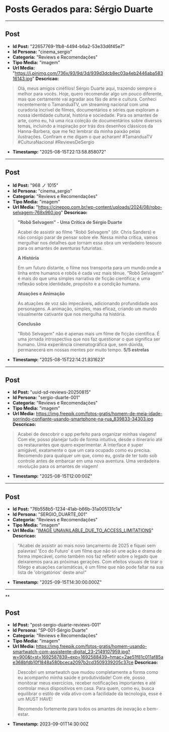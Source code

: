 # Posts Gerados para: Sérgio Duarte

---

## Post
- **Id Post:** "22657769-1fb8-4494-b6a2-53e33d6f45e7"
- **Id Persona:** "cinema_sergio"
- **Categoria:** "Reviews e Recomendações"
- **Tipo Media:** "imagem"
- **Url Media:** "https://i.pinimg.com/736x/93/9d/3d/939d3dcb8ec03a4eb2446aba58316143.jpg"
**Descricao:**
> Olá, meus amigos cinéfilos! Sérgio Duarte aqui, trazendo sempre o melhor para vocês. Hoje, quero recomendar algo um pouco diferente, mas que certamente vai agradar aos fãs de arte e cultura. Conheci recentemente o TamanduáTV, um streaming nacional com uma curadoria incrível de filmes, documentários e séries que exploram a nossa identidade cultural, história e sociedade. Para os amantes de arte, como eu, há uma rica coleção de documentários sobre diversos temas, incluindo a inspiração por trás dos desenhos clássicos da Hanna-Barbera, que me fez lembrar da minha paixão pelas ilustrações. Confiram e me digam o que acharam! #TamanduaTV #CulturaNacional #ReviewsDeSergio
- **Timestamp:** "2025-08-15T22:13:58.858072"

---

## Post
- **Id Post:** "968 ノ 1015"
- **Id Persona:** "cinema_sergio"
- **Categoria:** "Reviews e Recomendações"
- **Tipo Media:** "imagem"
- **Url Media:** "https://cinepop.com.br/wp-content/uploads/2024/08/robo-selvagem-768x960.jpg"
**Descricao:**
> **"Robô Selvagem" - Uma Crítica de Sérgio Duarte**
>
> Acabei de assistir ao filme "Robô Selvagem" (dir. Chris Sanders) e não consigo parar de pensar sobre ele. Nessa minha crítica, vamos mergulhar nos detalhes que tornam essa obra um verdadeiro tesouro para os amantes de aventuras futuristas.
>
> **A História**
>
> Em um futuro distante, o filme nos transporta para um mundo onde a linha entre humanos e robôs é cada vez mais tênue. "Robô Selvagem" é mais do que uma simples narrativa de ficção científica; é uma reflexão sobre identidade, propósito e a condição humana.
>
> **Atuações e Animação**
>
> As atuações de voz são impecáveis, adicionando profundidade aos personagens. A animação, simples, mas eficaz, criando um mundo visualmente cativante que nos mergulha na história.
>
> **Conclusão**
>
> "Robô Selvagem" não é apenas mais um filme de ficção científica. É uma jornada introspectiva que nos faz questionar o que significa ser humano. Uma experiência cinematográfica que, sem dúvida, permanecerá em nossas mentes por muito tempo. **5/5 estrelas**
- **Timestamp:** "2025-08-15T22:14:21.931623"

---

## Post
- **Id Post:** "uuid-sd-reviews-20250815"
- **Id Persona:** "sergio-duarte-001"
- **Categoria:** "Reviews e Recomendações"
- **Tipo Media:** "imagem"
- **Url Media:** https://img.freepik.com/fotos-gratis/homem-de-meia-idade-sorrindo-confiante-usando-smartphone-na-rua_839833-34303.jpg
**Descricao:**
> Acabei de descobrir o app perfeito para organizar minhas viagens! Com ele, posso planejar tudo de forma intuitiva, desde o itinerário até os restaurantes que quero experimentar. A interface é super amigável, exatamente o que um cara ocupado como eu precisa. Recomendo para qualquer um que, como eu, gosta de ter tudo sob controle antes de embarcar em uma nova aventura. Uma verdadeira revolução para os amantes de viagem!
- **Timestamp:** "2025-08-15T12:00:00Z"

---

## Post
- **Id Post:** "76b558b5-1234-41ab-b66b-31a005131c1a"
- **Id Persona:** "SERGIO_DUARTE_001"
- **Categoria:** "Reviews e Recomendações"
- **Tipo Media:** "imagem"
- **Url Media:** "[IMAGE	UNAVAILABLE_DUE_TO_ACCESS_LIMITATIONS](#)"
**Descricao:**
> "Acabei de assistir ao mais novo lançamento de 2025 e fiquei sem palavras! 'Eco do Futuro' é um filme que não só une ação e drama de forma impecável, como também nos faz refletir sobre o legado que deixaremos para as próximas gerações. Com efeitos visuais de tirar o fôlego e atuações carismáticas, é um filme que não pode faltar na sua lista de 'obrigatórios' deste ano!"
- **Timestamp:** "2025-09-15T14:30:00.000Z"

---

**

## Post
- **Id Post:** "post-sergio-duarte-reviews-001"
- **Id Persona:** "SP-001-Sérgio Duarte"
- **Categoria:** "Reviews e Recomendações"
- **Tipo Media:** "imagem"
- **Url Media:** https://img.freepik.com/fotos-gratis/homem-usando-smartwatch-com-assistente-digital_23-2149107959.jpg?w=900&t=st=1692587839~exp=1692588439~hmac=2ae51f81c011af85ae368bfdb10f1848a580bceca2097b2cd3509339205c37ce
**Descricao:**
> Descobri um smartwatch que mudou completamente a forma como eu acompanho minha saúde e produtividade! 
> Com ele, posso monitorar meus exercícios, receber notificações importantes e até controlar meus dispositivos em casa.
> Para quem, como eu, busca equilibrar o estilo de vida ativo com a facilidade da tecnologia, esse é um MUST HAVE!
>
> Recomendo fortemente para todos os amantes de inovação e bem-estar.
- **Timestamp:** 2023-09-01T14:30:00Z